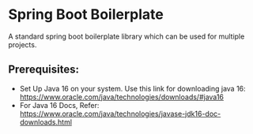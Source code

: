 # Spring Boot Boilerplate
A standard spring boot boilerplate library which can be used for multiple projects.

 ## Prerequisites:
 * Set Up Java 16 on your system. Use this link for downloading java 16: https://www.oracle.com/java/technologies/downloads/#java16
 * For Java 16 Docs, Refer: https://www.oracle.com/java/technologies/javase-jdk16-doc-downloads.html
